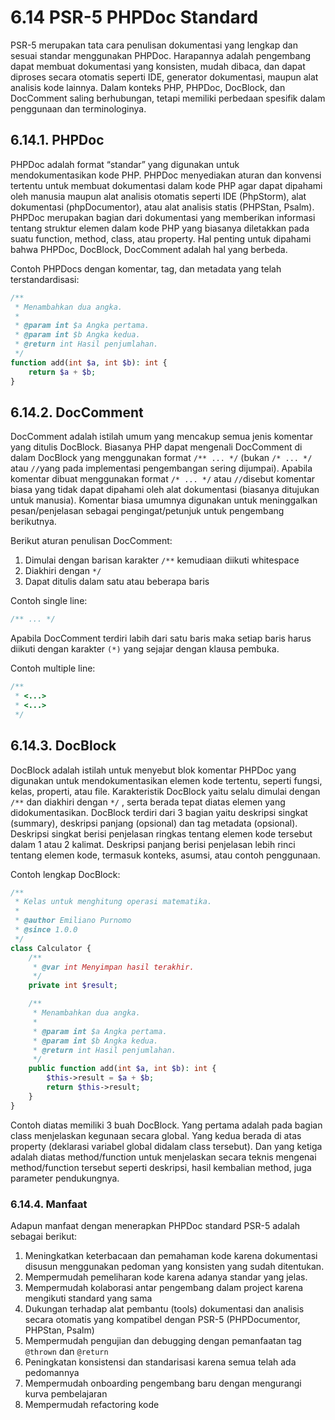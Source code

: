 # 6.14 PSR-5 PHPDoc Standard

PSR-5 merupakan tata cara penulisan dokumentasi yang lengkap dan sesuai standar menggunakan PHPDoc. Harapannya adalah pengembang dapat membuat dokumentasi yang konsisten, mudah dibaca, dan dapat diproses secara otomatis seperti IDE, generator dokumentasi, maupun alat analisis kode lainnya.  Dalam konteks PHP, PHPDoc, DocBlock, dan DocComment saling berhubungan, tetapi memiliki perbedaan spesifik dalam penggunaan dan terminologinya. 

## 6.14.1. PHPDoc

PHPDoc adalah format “standar” yang digunakan untuk mendokumentasikan kode PHP. PHPDoc menyediakan aturan dan konvensi tertentu untuk membuat dokumentasi dalam kode PHP agar dapat dipahami oleh manusia maupun alat analisis otomatis seperti IDE (PhpStorm), alat dokumentasi (phpDocumentor), atau alat analisis statis (PHPStan, Psalm). PHPDoc merupakan bagian dari dokumentasi yang memberikan informasi tentang struktur elemen dalam kode PHP yang biasanya diletakkan pada suatu function, method, class, atau property. 
Hal penting untuk dipahami bahwa PHPDoc, DocBlock, DocComment adalah hal yang berbeda. 

Contoh PHPDocs dengan komentar, tag, dan metadata yang telah terstandardisasi:

```php
/**
 * Menambahkan dua angka.
 *
 * @param int $a Angka pertama.
 * @param int $b Angka kedua.
 * @return int Hasil penjumlahan.
 */
function add(int $a, int $b): int {
    return $a + $b;
}
```

## 6.14.2. DocComment

DocComment adalah istilah umum yang mencakup semua jenis komentar yang ditulis DocBlock. Biasanya PHP dapat mengenali DocComment di dalam DocBlock yang menggunakan format `/** ... */` (bukan `/* ... */` atau `//`yang pada implementasi pengembangan sering dijumpai). Apabila komentar dibuat menggunakan format `/* ... */` atau `//`disebut komentar biasa yang tidak dapat dipahami oleh alat dokumentasi (biasanya ditujukan untuk manusia). Komentar biasa umumnya digunakan untuk meninggalkan pesan/penjelasan sebagai pengingat/petunjuk untuk pengembang berikutnya. 

Berikut aturan penulisan DocComment:

1. Dimulai dengan barisan karakter `/**` kemudiaan diikuti whitespace
2. Diakhiri dengan `*/` 
3. Dapat ditulis dalam satu atau beberapa baris

Contoh single line:

```php
/** ... */
```

Apabila DocComment terdiri labih dari satu baris maka setiap baris harus diikuti dengan karakter `(*)` yang sejajar dengan klausa pembuka. 

Contoh multiple line:

```php
/**
 * <...>
 * <...>
 */
```

## 6.14.3. DocBlock

DocBlock adalah istilah untuk menyebut blok komentar PHPDoc yang digunakan untuk mendokumentasikan elemen kode tertentu, seperti fungsi, kelas, properti, atau file. Karakteristik DocBlock yaitu selalu dimulai dengan `/**` dan diakhiri dengan `*/` , serta berada tepat diatas elemen yang didokumentasikan. DocBlock terdiri dari 3 bagian yaitu deskripsi singkat (summary), deskripsi panjang (opsional) dan tag metadata (opsional). Deskripsi singkat berisi penjelasan ringkas tentang elemen kode tersebut dalam 1 atau 2 kalimat. Deskripsi panjang berisi penjelasan lebih rinci tentang elemen kode, termasuk konteks, asumsi, atau contoh penggunaan.

Contoh lengkap DocBlock:

```php
/**
 * Kelas untuk menghitung operasi matematika.
 *
 * @author Emiliano Purnomo
 * @since 1.0.0
 */
class Calculator {
    /**
     * @var int Menyimpan hasil terakhir.
     */
    private int $result;

    /**
     * Menambahkan dua angka.
     *
     * @param int $a Angka pertama.
     * @param int $b Angka kedua.
     * @return int Hasil penjumlahan.
     */
    public function add(int $a, int $b): int {
        $this->result = $a + $b;
        return $this->result;
    }
}
```

Contoh diatas memiliki 3 buah DocBlock. Yang pertama adalah pada bagian class menjelaskan kegunaan secara global. Yang kedua berada di atas property (deklarasi variabel global didalam class tersebut). Dan yang ketiga adalah diatas method/function untuk menjelaskan secara teknis mengenai method/function tersebut seperti deskripsi, hasil kembalian method, juga parameter pendukungnya.

### 6.14.4. Manfaat

Adapun manfaat dengan menerapkan PHPDoc standard PSR-5 adalah sebagai berikut:

1. Meningkatkan keterbacaan dan pemahaman kode karena dokumentasi disusun menggunakan pedoman yang konsisten yang sudah ditentukan.
2. Mempermudah pemeliharan kode karena adanya standar yang jelas.
3. Mempermudah kolaborasi antar pengembang dalam project karena mengikuti standard yang sama
4. Dukungan terhadap alat pembantu (tools) dokumentasi dan analisis secara otomatis yang kompatibel dengan PSR-5 (PHPDocumentor, PHPStan, Psalm)
5. Mempermudah pengujian dan debugging dengan pemanfaatan tag `@thrown` dan `@return`
6. Peningkatan konsistensi dan standarisasi karena semua telah ada pedomannya
7. Mempermudah onboarding pengembang baru dengan mengurangi kurva pembelajaran
8. Mempermudah refactoring kode